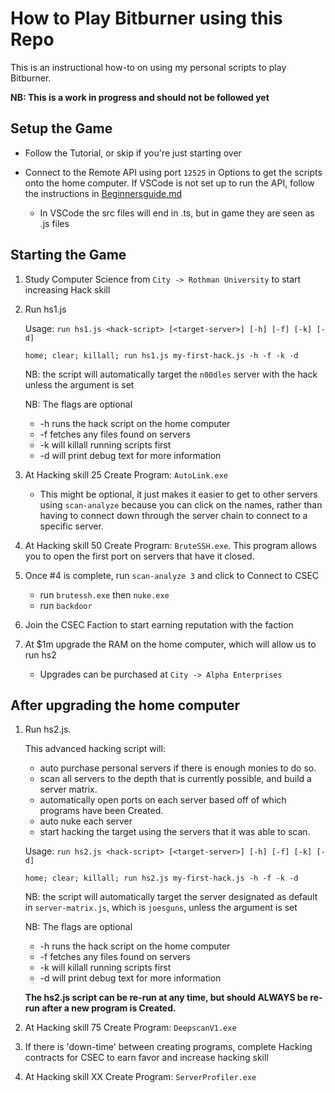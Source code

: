 # How to Play Bitburner using this Repo

This is an instructional how-to on using my personal scripts to play Bitburner.

**NB: This is a work in progress and should not be followed yet**

## Setup the Game

- Follow the Tutorial, or skip if you're just starting over

- Connect to the Remote API using port `12525` in Options to get the scripts onto the home computer.  If VSCode is not set up to run the API, follow the instructions in  [Beginnersguide.md](/BeginnersGuide.md)

    - In VSCode the src files will end in .ts, but in game they are seen as .js files

## Starting the Game

1. Study Computer Science from `City -> Rothman University` to start increasing Hack skill

2. Run hs1.js

    Usage: `run hs1.js <hack-script> [<target-server>] [-h] [-f] [-k] [-d]`

    ```
    home; clear; killall; run hs1.js my-first-hack.js -h -f -k -d
    ```
    NB: the script will automatically target the `n00dles` server with the hack unless the <target-server> argument is set
    
    NB: The flags are optional

    - -h runs the hack script on the home computer
    - -f fetches any files found on servers
    - -k will killall running scripts first
    - -d will print debug text for more information

3. At Hacking skill 25 Create Program: `AutoLink.exe`

    - This might be optional, it just makes it easier to get to other servers using `scan-analyze` because you can click on the names, rather than having to connect down through the server chain to connect to a specific server.

4. At Hacking skill 50 Create Program: `BruteSSH.exe`. This program allows you to open the first port on servers that have it closed.

5. Once #4 is complete, run `scan-analyze 3` and click to Connect to CSEC 
    - run `brutessh.exe` then `nuke.exe` 
    - run `backdoor`

6. Join the CSEC Faction to start earning reputation with the faction

7. At $1m upgrade the RAM on the home computer, which will allow us to run hs2
    - Upgrades can be purchased at `City -> Alpha Enterprises`

## After upgrading the home computer

1. Run hs2.js.  

    This advanced hacking script will:
    -  auto purchase personal servers if there is enough monies to do so. 
    - scan all servers to the depth that is currently possible, and build a server matrix.
    - automatically open ports on each server based off of which programs have been Created.  
    - auto nuke each server
    - start hacking the target using the servers that it was able to scan.

    Usage: `run hs2.js <hack-script> [<target-server>] [-h] [-f] [-k] [-d]`

    ```
    home; clear; killall; run hs2.js my-first-hack.js -h -f -k -d
    ```
    NB: the script will automatically target the server designated as default in `server-matrix.js`, which is `joesguns`, unless the <target-server> argument is set
    
    NB: The flags are optional

    - -h runs the hack script on the home computer
    - -f fetches any files found on servers
    - -k will killall running scripts first
    - -d will print debug text for more information

    **The hs2.js script can be re-run at any time,  but should ALWAYS be re-run after a new program is Created.**

2. At Hacking skill 75 Create Program: `DeepscanV1.exe`

3. If there is 'down-time' between creating programs, complete Hacking contracts for CSEC to earn favor and increase hacking skill

4. At Hacking skill XX Create Program: `ServerProfiler.exe`
